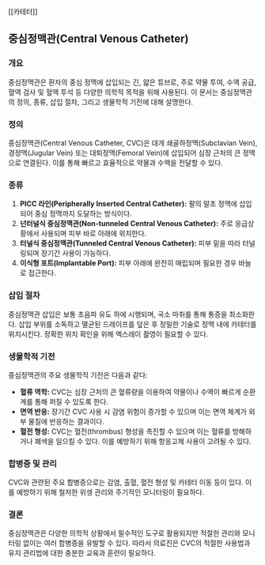 [[카테터]]




## 중심정맥관(Central Venous Catheter)

### 개요
중심정맥관은 환자의 중심 정맥에 삽입되는 긴, 얇은 튜브로, 주로 약물 투여, 수액 공급, 혈액 검사 및 혈액 투석 등 다양한 의학적 목적을 위해 사용된다. 이 문서는 중심정맥관의 정의, 종류, 삽입 절차, 그리고 생물학적 기전에 대해 설명한다.

### 정의
중심정맥관(Central Venous Catheter, CVC)은 대개 쇄골하정맥(Subclavian Vein), 경정맥(Jugular Vein) 또는 대퇴정맥(Femoral Vein)에 삽입되어 심장 근처의 큰 정맥으로 연결된다. 이를 통해 빠르고 효율적으로 약물과 수액을 전달할 수 있다.

### 종류
1. **PICC 라인(Peripherally Inserted Central Catheter):** 팔의 말초 정맥에 삽입되어 중심 정맥까지 도달하는 방식이다.
2. **넌터널식 중심정맥관(Non-tunneled Central Venous Catheter):** 주로 응급상황에서 사용되며 피부 바로 아래에 위치한다.
3. **터널식 중심정맥관(Tunneled Central Venous Catheter):** 피부 밑을 따라 터널링되며 장기간 사용이 가능하다.
4. **이식형 포트(Implantable Port):** 피부 아래에 완전히 매립되며 필요한 경우 바늘로 접근한다.

### 삽입 절차
중심정맥관 삽입은 보통 초음파 유도 하에 시행되며, 국소 마취를 통해 통증을 최소화한다. 삽입 부위를 소독하고 멸균된 드레이프를 덮은 후 정밀한 기술로 정맥 내에 카테터를 위치시킨다. 정확한 위치 확인을 위해 엑스레이 촬영이 필요할 수 있다.

### 생물학적 기전
중심정맥관의 주요 생물학적 기전은 다음과 같다:

- **혈류 역학:** CVC는 심장 근처의 큰 혈류량을 이용하여 약물이나 수액이 빠르게 순환계를 통해 퍼질 수 있도록 한다.
- **면역 반응:** 장기간 CVC 사용 시 감염 위험이 증가할 수 있으며 이는 면역 체계가 외부 물질에 반응하는 결과이다.
- **혈전 형성:** CVC는 혈전(thrombus) 형성을 촉진할 수 있으며 이는 혈류를 방해하거나 폐색을 일으킬 수 있다. 이를 예방하기 위해 항응고제 사용이 고려될 수 있다.

### 합병증 및 관리
CVC와 관련된 주요 합병증으로는 감염, 출혈, 혈전 형성 및 카테터 이동 등이 있다. 이를 예방하기 위해 철저한 위생 관리와 주기적인 모니터링이 필요하다.

### 결론
중심정맥관은 다양한 의학적 상황에서 필수적인 도구로 활용되지만 적절한 관리와 모니터링 없이는 여러 합병증을 유발할 수 있다. 따라서 의료진은 CVC의 적절한 사용법과 유지 관리법에 대한 충분한 교육과 훈련이 필요하다.